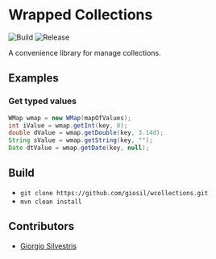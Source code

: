 # Wrapped Collections

![Build](https://github.com/giosil/wcollections/workflows/Build/badge.svg)
![Release](https://img.shields.io/github/v/tag/giosil/wcollections.svg)

A convenience library for manage collections.

## Examples

### Get typed values

```java
WMap wmap = new WMap(mapOfValues);
int iValue = wmap.getInt(key, 0);
double dValue = wmap.getDouble(key, 3.14d);
String sValue = wmap.getString(key, "");
Date dtValue = wmap.getDate(key, null);
```

## Build

- `git clone https://github.com/giosil/wcollections.git`
- `mvn clean install`

## Contributors

* [Giorgio Silvestris](https://github.com/giosil)
